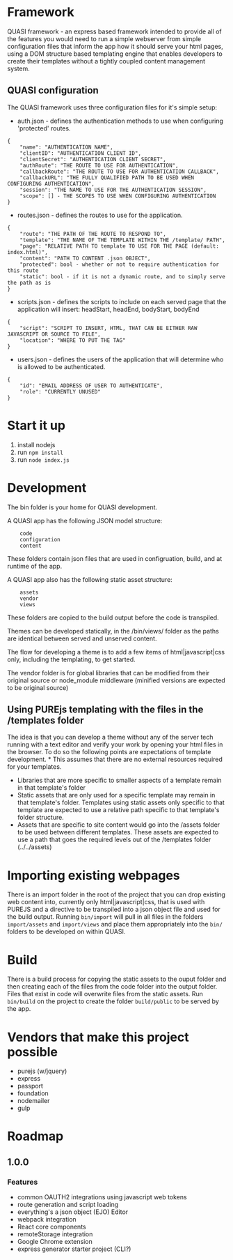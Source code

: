 # Framework
QUASI framework - an express based framework intended to provide all of the features you would need to run a simple webserver from simple configuration files that inform the app how it should serve your html pages, using a DOM structure based templating engine that enables developers to create their templates without a tightly coupled content management system. 

## QUASI configuration
The QUASI framework uses three configuration files for it's simple setup:
* auth.json - defines the authentication methods to use when configuring 'protected' routes.
~~~~ 
{
    "name": "AUTHENTICATION NAME",
    "clientID": "AUTHENTICATION CLIENT ID",
    "clientSecret": "AUTHENTICATION CLIENT SECRET",
    "authRoute": "THE ROUTE TO USE FOR AUTHENTICATION",
    "callbackRoute": "THE ROUTE TO USE FOR AUTHENTICATION CALLBACK",
    "callbackURL": "THE FULLY QUALIFIED PATH TO BE USED WHEN CONFIGURING AUTHENTICATION",
    "session": "THE NAME TO USE FOR THE AUTHENTICATION SESSION",
    "scope": [] - THE SCOPES TO USE WHEN CONFIGURING AUTHENTICATION
} 
~~~~
* routes.json - defines the routes to use for the application.
~~~~ 
{
    "route": "THE PATH OF THE ROUTE TO RESPOND TO",
    "template": "THE NAME OF THE TEMPLATE WITHIN THE /template/ PATH",
    "page": "RELATIVE PATH TO template TO USE FOR THE PAGE (default: index.html)",
    "content": "PATH TO CONTENT .json OBJECT",
    "protected": bool - whether or not to require authentication for this route
    "static": bool - if it is not a dynamic route, and to simply serve the path as is
}
~~~~ 
* scripts.json - defines the scripts to include on each served page that the application will insert: headStart, headEnd, bodyStart, bodyEnd
~~~~ 
{
    "script": "SCRIPT TO INSERT, HTML, THAT CAN BE EITHER RAW JAVASCRIPT OR SOURCE TO FILE",
    "location": "WHERE TO PUT THE TAG"
}
~~~~ 
* users.json - defines the users of the application that will determine who is allowed to be authenticated.
~~~~ 
{
    "id": "EMAIL ADDRESS OF USER TO AUTHENTICATE",
    "role": "CURRENTLY UNUSED"
}
~~~~ 

# Start it up
1. install nodejs
2. run `npm install`
3. run `node index.js`

# Development
The bin folder is your home for QUASI development.

A QUASI app has the following JSON model structure:
~~~~ 
    code
    configuration
    content
~~~~ 
These folders contain json files that are used in configruation, build, and at runtime of the app.

A QUASI app also has the following static asset structure:
~~~~ 
    assets
    vendor
    views
~~~~ 
These folders are copied to the build output before the code is transpiled.

Themes can be developed statically, in the /bin/views/ folder as the paths are identical between served and unserved content.

The flow for developing a theme is to add a few items of html|javascript|css only, including the templating, to get started.

The vendor folder is for global libraries that can be modified from their original source or node_module middleware (minified versions are expected to be original source)

## Using PUREjs templating with the files in the /templates folder
The idea is that you can develop a theme without any of the server tech running with a text editor and verify your work by opening your html files in the browser. To do so the following points are expectations of template development.
\* This assumes that there are no external resources required for your templates.
* Libraries that are more specific to smaller aspects of a template remain in that template's folder
* Static assets that are only used for a specific template may remain in that template's folder. Templates using static assets only specific to that template are expected to use a relative path specific to that template's folder structure.
* Assets that are specific to site content would go into the /assets folder to be used between different templates. These assets are expected to use a path that goes the required levels out of the /templates folder (../../assets)

# Importing existing webpages
There is an import folder in the root of the project that you can drop existing web content into, currently only html|javascript|css, that is used with PUREJS and a directive to be transpiled into a json object file and used for the build output. Running `bin/import` will pull in all files in the folders `import/assets` and `import/views` and place them appropriately into the `bin/` folders to be developed on within QUASI.

# Build
There is a build process for copying the static assets to the ouput folder and then creating each of the files from the code folder into the output folder. Files that exist in code will overwrite files from the static assets. Run `bin/build` on the project to create the folder `build/public` to be served by the app.

# Vendors that make this project possible
* purejs (w/jquery)
* express
* passport
* foundation
* nodemailer
* gulp

# Roadmap
## 1.0.0
### Features 
* common OAUTH2 integrations using javascript web tokens
* route generation and script loading
* everything's a json object (EJO) Editor
* webpack integration
* React core components
* remoteStorage integration
* Google Chrome extension
* express generator starter project (CLI?)

